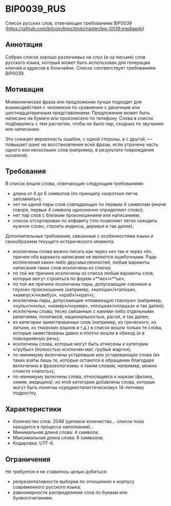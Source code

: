 # BIP0039_RUS
Список русских слов, отвечающих требованиям BIP0039 (https://github.com/bitcoin/bips/blob/master/bip-0039.mediawiki)

## Аннотация

Собран список хорошо различимых на слух (и на письме) слов русского языка, который может быть использован для генерации ключей и адресов в блокчейне. Список соответствует требованиям BIP0039.

## Мотивация

Мнемоническая фраза или предложение лучше подходят для взаимодействия с человеком по сравнению с двоичным или шестнадцатеричным представлением. Предложение может быть написано на бумаге или произнесено по телефону. Слова в список подбирались с тем расчетом, чтобы не было пар, сходных по звучанию или написанию. 

Это снижает вероятность ошибки, с одной стороны, а с другой, — повышает шанс на восстановление всей фразы, если утрачена часть одного или нескольких слов (например, в результате повреждения носителя).

## Требования

В список вошли слова, отвечающие следующим требованиям:
* длина от 4 до 6 символов (по принципу «короткое легче запомнить»);
* нет ни одной пары слов совпадающих по первым 4 символам (иначе говоря, первые 4 символа однозначно определяют слово);
* нет пар слов с близким произношением или написанием;
* список отсортирован по алфавиту (что позволяет легко находить нужное слово, строить индексы, деревья и так далее);

Дополнительные требования, связанные с особенностями языка и своеобразием текущего исторического момента:
* исключены слова можно писать как через «е» так и через «ё», причем оба варианта написания не являются ошибочными. Ради исплючения каких-либо двусмысленностей, любые варианты написания таких слов исключены из списка;
* по той же причине исключены из списка любые варианты слов, которые могут строиться по форем «**ие»/«**ье»;
* по той же причине исключены пары, допускающие «звонкое и глухое» произношение (например, «калоша»/«галоша», «кампус»/«камбуз», «краб»/«крап»);
* исключены пары, допускающие «плавающую гласную» (например, «нуль»/«ноль», «номер»/«нумер», «плошка»/«плашка» и так далее);
* исключены слова, тесно связанные с какими-либо отдельными религиями, политикой, национальностью, расой, и так далее;
* из категории заимствованных слов (например, из греческого, из латыни, из тюкрских языков и т.д.) в список вошли только те слова, которые заимствованы давно и плотно вошли в обиход (и в повседневную речь);
* исключены слова, которые могут быть отнесены к категории «грубых» (полностью исключен мат, грубый жаргон);
* по-минимуму включены устаревшие или устаревающие слова (из таких взяты лишь те, которые остаются в обращении благодаря включению в фразеологизмы: к таким словам, например, можно отнести «лапоть»);
* по-минимуму включены слова, относящиеся к наукам (физика, химия, медицина): из этой категории добавлены слова, которые могут быть понятны «среднестатистическому» 14-летнему подростку.

## Характеристики

* Количество слов: 2048 (целевое количество... список пока находится в процессе наполнения)...
* Минимальная длина слова: 4 символа;
* Максимальная длина слова: 6 символов;
* Кодировка: UTF-8.

## Ограничения

Не требуется и не ставилось целью добиться:
* репрезентативности выборки по отношению к корпусу современного русского языка;
* равномерности распределения слов по буквам или буквосочетаниям.

